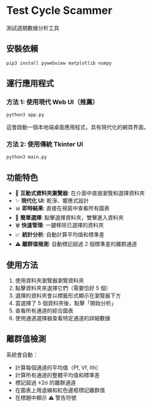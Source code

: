 # Test Cycle Scammer

測試週期數據分析工具

## 安裝依賴

```bash
pip3 install pywebview matplotlib numpy
```

## 運行應用程式

### 方法 1: 使用現代 Web UI（推薦）

```bash
python3 app.py
```

這會啟動一個本地端桌面應用程式，具有現代化的網頁界面。

### 方法 2: 使用傳統 Tkinter UI

```bash
python3 main.py
```

## 功能特色

- 📁 **互動式資料夾瀏覽器**: 在介面中直接瀏覽和選擇資料夾
- ✨ **現代化 UI**: 乾淨、響應式設計
- 📊 **即時結果**: 直接在視窗中查看所有圖表
- 🎯 **簡單選擇**: 點擊選擇資料夾，雙擊進入資料夾
- 🗑️ **快速管理**: 一鍵移除已選擇的資料夾
- 📈 **統計分析**: 自動計算平均值和標準差
- ⚠️ **離群值檢測**: 自動標記超過 2 個標準差的離群通道

## 使用方法

1. 使用資料夾瀏覽器瀏覽資料夾
2. 點擊資料夾來選擇它們（需要恰好 5 個）
3. 選擇的資料夾會以標籤形式顯示在瀏覽器下方
4. 當選擇了 5 個資料夾後，點擊「開始分析」
5. 查看所有通道的綜合圖表
6. 使用通道選擇器查看特定通道的詳細數據

## 離群值檢測

系統會自動：
- 計算每個通道的平均值（Pf, Vf, Ith）
- 計算所有通道的整體平均值和標準差
- 標記超過 ±2σ 的離群通道
- 在圖表上用虛線和紅色邊框標記離群值
- 在標題中顯示 ⚠️ 警告符號
